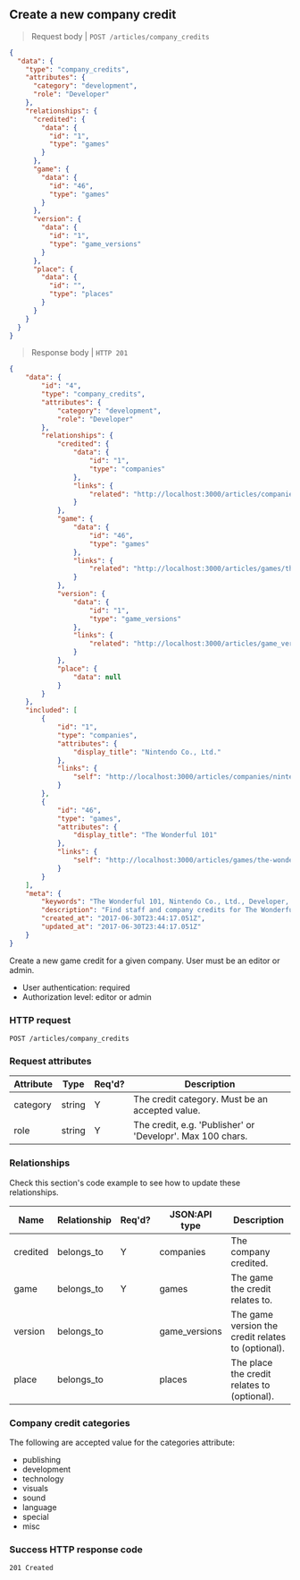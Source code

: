 ## <a name="company_credits_create"></a>Create a new company credit

> Request body | `POST /articles/company_credits`

```JSON
{
  "data": {
    "type": "company_credits",
    "attributes": {
      "category": "development",
      "role": "Developer"
    },
    "relationships": {
      "credited": {
        "data": {
          "id": "1",
          "type": "games"
        }
      },
      "game": {
        "data": {
          "id": "46",
          "type": "games"
        }
      },
      "version": {
        "data": {
          "id": "1",
          "type": "game_versions"
        }
      },
      "place": {
        "data": {
          "id": "",
          "type": "places"
        }
      }
    }
  }
}
```

> Response body | `HTTP 201`

```JSON
{
    "data": {
        "id": "4",
        "type": "company_credits",
        "attributes": {
            "category": "development",
            "role": "Developer"
        },
        "relationships": {
            "credited": {
                "data": {
                    "id": "1",
                    "type": "companies"
                },
                "links": {
                    "related": "http://localhost:3000/articles/companies/nintendo-co-ltd"
                }
            },
            "game": {
                "data": {
                    "id": "46",
                    "type": "games"
                },
                "links": {
                    "related": "http://localhost:3000/articles/games/the-wonderful-101"
                }
            },
            "version": {
                "data": {
                    "id": "1",
                    "type": "game_versions"
                },
                "links": {
                    "related": "http://localhost:3000/articles/game_versions/1"
                }
            },
            "place": {
                "data": null
            }
        }
    },
    "included": [
        {
            "id": "1",
            "type": "companies",
            "attributes": {
                "display_title": "Nintendo Co., Ltd."
            },
            "links": {
                "self": "http://localhost:3000/articles/companies/nintendo-co-ltd"
            }
        },
        {
            "id": "46",
            "type": "games",
            "attributes": {
                "display_title": "The Wonderful 101"
            },
            "links": {
                "self": "http://localhost:3000/articles/games/the-wonderful-101"
            }
        }
    ],
    "meta": {
        "keywords": "The Wonderful 101, Nintendo Co., Ltd., Developer, company, credit, dbljump, video games, pc games, gaming",
        "description": "Find staff and company credits for The Wonderful 101 at Dbljump, the video game reference.",
        "created_at": "2017-06-30T23:44:17.051Z",
        "updated_at": "2017-06-30T23:44:17.051Z"
    }
}
```

Create a new game credit for a given company. User must be an editor or admin.

* User authentication: required
* Authorization level: editor or admin

### HTTP request

`POST /articles/company_credits`

### Request attributes

Attribute | Type | Req'd? | Description
--------- | ---- | ------ | -----------
category | string | Y | The credit category. Must be an accepted value.
role | string | Y | The credit, e.g. 'Publisher' or 'Developr'. Max 100 chars.

### Relationships

Check this section's code example to see how to update these relationships.

Name | Relationship | Req'd? | JSON:API type | Description
---- | ------------ | ------ | ------------- | -----------
credited | belongs_to | Y |  companies | The company credited.
game | belongs_to | Y | games | The game the credit relates to.
version | belongs_to | | game_versions | The game version the credit relates to (optional).
place | belongs_to | | places | The place the credit relates to (optional).

### <a name="company_credit_categories"></a>Company credit categories

The following are accepted value for the categories attribute:

* publishing
* development
* technology
* visuals
* sound
* language
* special
* misc

### Success HTTP response code

`201 Created`
